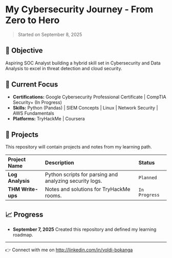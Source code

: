 # My Cybersecurity Journey - From Zero to Hero

> Started on September 8, 2025

## 🎯 Objective

Aspiring SOC Analyst building a hybrid skill set in Cybersecurity and Data Analysis to excel in threat detection and cloud security.

## 🔧 Current Focus

-   **Certifications:** Google Cybersecurity Professional Certificate | CompTIA Security+ (In Progress)
-   **Skills:** Python (Pandas) | SIEM Concepts | Linux | Network Security | AWS Fundamentals
-   **Platforms:** TryHackMe | Coursera

## 📂 Projects

This repository will contain projects and notes from my learning path.

| Project Name | Description                                                                         | Status       |
| :----------- | :---------------------------------------------------------------------------------- | :----------- |
| **Log Analysis** | Python scripts for parsing and analyzing security logs.                             | `Planned`    |
| **THM Write-ups** | Notes and solutions for TryHackMe rooms.                                            | `In Progress` |

## 📈 Progress

-   **September 7, 2025** Created this repository and defined my learning roadmap.

---

👉 Connect with me on http://linkedin.com/in/voldi-bokanga
